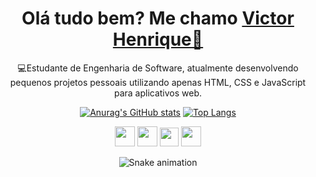 <div align="center">

<h1 align="center">
    Olá tudo bem? Me chamo
    <a href="https://www.linkedin.com/in/victor-henrique-559a20247/">Victor Henrique👋</a>
  </h1>
 
<p>
💻Estudante de Engenharia de Software, atualmente desenvolvendo pequenos projetos pessoais utilizando apenas HTML, CSS e JavaScript para aplicativos web.
</p>
 
 </div>

<div align="center">

[![Anurag's GitHub stats](https://github-readme-stats.vercel.app/api?username=victorhenriqueb)](https://github.com/anuraghazra/github-readme-stats)
[![Top Langs](https://github-readme-stats.vercel.app/api/top-langs/?username=victorhenriqueb&layout=compact)](https://github.com/anuraghazra/github-readme-stats)

</div>
 
<div align="center">
 
<img hidth='32' height='32' src="https://cdn.jsdelivr.net/gh/devicons/devicon/icons/html5/html5-plain-wordmark.svg" />
<img hidth='32' height='32' src="https://cdn.jsdelivr.net/gh/devicons/devicon/icons/css3/css3-plain-wordmark.svg" />  
<img hidth='30' height='30' src="https://cdn.jsdelivr.net/gh/devicons/devicon/icons/javascript/javascript-original.svg" />
<img hidth='32' height='32' src="https://cdn.jsdelivr.net/gh/devicons/devicon/icons/figma/figma-original.svg" />    
</div>

<div align="center">

 
<div align="center">

  ![Snake animation](https://github.com/danielbped/danielbped/blob/output/github-contribution-grid-snake.svg)
  
</div>
  

          
          
          
          
          

